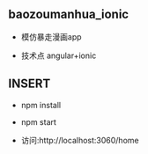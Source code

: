 ## baozoumanhua_ionic

 * 模仿暴走漫画app
 
 * 技术点 angular+ionic

## INSERT
 
 * npm install
 
 * npm start

 * 访问:http://localhost:3060/home
